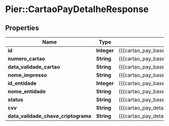 # Pier::CartaoPayDetalheResponse

## Properties
Name | Type | Description | Notes
------------ | ------------- | ------------- | -------------
**id** | **Integer** | {{{cartao_pay_base_response_id_value}}} | [optional] 
**numero_cartao** | **String** | {{{cartao_pay_base_response_numero_cartao_value}}} | [optional] 
**data_validade_cartao** | **String** | {{{cartao_pay_base_response_data_validade_cartao_value}}} | [optional] 
**nome_impresso** | **String** | {{{cartao_pay_base_response_nome_impresso_value}}} | [optional] 
**id_entidade** | **Integer** | {{{cartao_pay_base_response_id_entidade_value}}} | [optional] 
**nome_entidade** | **String** | {{{cartao_pay_base_response_nome_entidade_value}}} | [optional] 
**status** | **String** | {{{cartao_pay_base_response_status_value}}} | [optional] 
**cvv** | **String** | {{{cartao_pay_detalhe_response_cvv_value}}} | [optional] 
**data_validade_chave_criptograma** | **String** | {{{cartao_pay_detalhe_response_data_validade_chave_criptograma_value}}} | [optional] 


